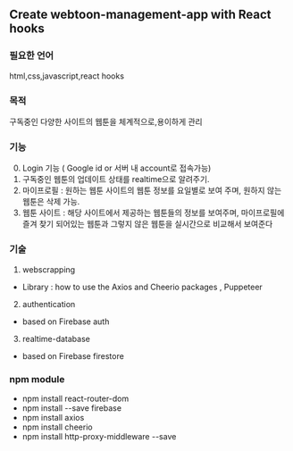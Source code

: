 ## Create webtoon-management-app with React hooks

### 필요한 언어 

html,css,javascript,react hooks

### 목적 

구독중인 다양한 사이트의 웹툰을 체계적으로,용이하게 관리

### 기능 
0. Login 기능 ( Google id or 서버 내 account로 접속가능)  
1. 구독중인 웹툰의 업데이트 상태를 realtime으로 알려주기.
2. 마이프로필 : 원하는 웹툰 사이트의 웹툰 정보를 요일별로 보여 주며, 원하지 않는 웹툰은 삭제 가능.
3. 웹툰 사이트 : 해당 사이트에서 제공하는 웹툰들의 정보를 보여주며, 마이프로필에 즐겨 찾기 되어있는 웹툰과 그렇지 않은 웹툰을 실시간으로 비교해서 보여준다

### 기술

1. webscrapping
- Library : how to use the Axios and Cheerio packages , Puppeteer
2. authentication 
- based on Firebase auth
3. realtime-database
- based on Firebase firestore

### npm module

*  npm install react-router-dom
*  npm install --save firebase
*  npm install axios
*  npm install cheerio
*  npm install http-proxy-middleware --save

